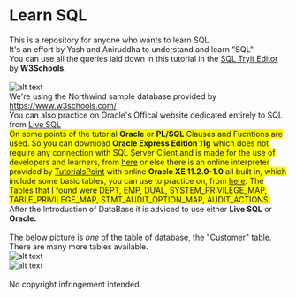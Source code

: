 # Learn SQL
This is a repository for anyone who wants to learn SQL.<br/>
It's an effort by Yash and Aniruddha to understand and learn "SQL".<br/>
You can use all the queries laid down in this tutorial in the <a href="https://www.w3schools.com/sql/trysql.asp?filename=trysql_select_all">SQL Tryit Editor</a> by <b>W3Schools</b>.<br/><br/>
![alt text](https://my.sentryone.com/Images/logos/products/sql.svg)<br/>
We're using the Northwind sample database provided by https://www.w3schools.com/<br/>
You can also practice on Oracle's Offical website dedicated entirely to SQL from
<a href="http://www.oracle.com/technetwork/database/application-development/livesql/livesql-2715848.html">Live SQL</a><br/>
<span style="background-color: #FFFF00">On some points of the tutorial <b>Oracle</b> or <b>PL/SQL</b> Clauses and Fucntions are used. So you can download <b>Oracle Express Edition 11g</b> which does not require any connection with SQL Server Client and is made for the use of developers and learners, from <a href="http://www.oracle.com/technetwork/database/database-technologies/express-edition/downloads/index.html">here</a> or else there is an online interpreter provided by <a href="https://www.tutorialspoint.com/html5/">TutorialsPoint</a> with online <b>Oracle XE 11.2.0-1.0</b> all built in, which include some basic tables, you can use to practice on, from <a href="https://www.tutorialspoint.com/oracle_terminal_online.php">here</a>. The Tables that I found were DEPT, EMP, DUAL, SYSTEM_PRIVILEGE_MAP, TABLE_PRIVILEGE_MAP, STMT_AUDIT_OPTION_MAP, AUDIT_ACTIONS.</span><br/>
After the Introduction of DataBase it is adviced to use either <b>Live SQL</b> or <b>Oracle.</b><br/><br/>
The below picture is <i>one</i> of the table of database, the "Customer" table. There are many more tables available.<br/>
![alt text](https://github.com/aniruddha0pandey/Learn_SQL/blob/master/Yash/Resources/1.png)<br/>
![alt text](https://github.com/aniruddha0pandey/Learn_SQL/blob/master/Yash/Resources/2.png)<br/><br/> 
No copyright infringement intended.
